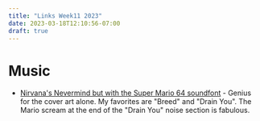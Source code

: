 ```yaml
---
title: "Links Week11 2023"
date: 2023-03-18T12:10:56-07:00
draft: true
---
```


# Music

- [Nirvana's Nevermind but with the Super Mario 64 soundfont](https://www.youtube.com/watch?v=EtapU5nI6G4) - Genius for the cover art alone. My favorites are "Breed" and "Drain You". The Mario scream at the end of the "Drain You" noise section is fabulous.
